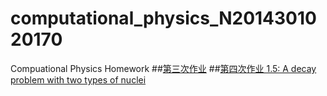 # computational_physics_N2014301020170
Compuational Physics Homework
##[第三次作业](https://github.com/Youngjg/computational_physics_N2014301020170/blob/master/Exercise%203.md) 
##[第四次作业 1.5: A decay problem with two types of nuclei](https://www.zybuluo.com/Youngjg/note/505520)

